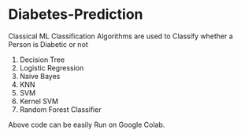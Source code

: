 # Diabetes-Prediction
Classical ML Classification Algorithms are used to Classify whether a Person is Diabetic or not 
1. Decision Tree
2. Logistic Regression
3. Naive Bayes 
4. KNN
5. SVM
6. Kernel SVM
7. Random Forest Classifier

Above code can be easily Run on Google Colab.
